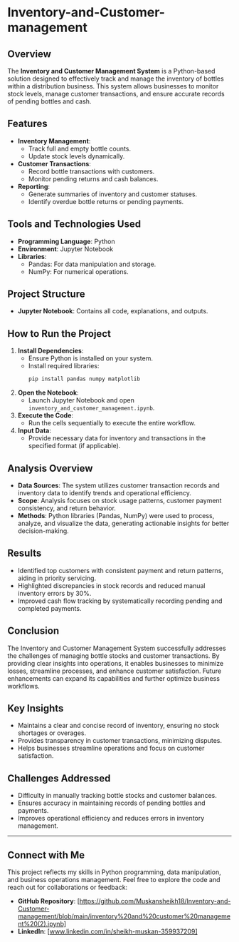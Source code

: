 # Inventory-and-Customer-management

## Overview

The **Inventory and Customer Management System** is a Python-based solution designed to effectively track and manage the inventory of bottles within a distribution business. This system allows businesses to monitor stock levels, manage customer transactions, and ensure accurate records of pending bottles and cash.

## Features

- **Inventory Management**:
  - Track full and empty bottle counts.
  - Update stock levels dynamically.
- **Customer Transactions**:
  - Record bottle transactions with customers.
  - Monitor pending returns and cash balances.
- **Reporting**:
  - Generate summaries of inventory and customer statuses.
  - Identify overdue bottle returns or pending payments.

## Tools and Technologies Used

- **Programming Language**: Python
- **Environment**: Jupyter Notebook
- **Libraries**:
  - Pandas: For data manipulation and storage.
  - NumPy: For numerical operations.
  

## Project Structure

- **Jupyter Notebook**: Contains all code, explanations, and outputs.

## How to Run the Project

1. **Install Dependencies**:
   - Ensure Python is installed on your system.
   - Install required libraries:
     ```bash
     pip install pandas numpy matplotlib
     ```
2. **Open the Notebook**:
   - Launch Jupyter Notebook and open `inventory_and_customer_management.ipynb`.
3. **Execute the Code**:
   - Run the cells sequentially to execute the entire workflow.
4. **Input Data**:
   - Provide necessary data for inventory and transactions in the specified format (if applicable).

## Analysis Overview

- **Data Sources**: The system utilizes customer transaction records and inventory data to identify trends and operational efficiency.
- **Scope**: Analysis focuses on stock usage patterns, customer payment consistency, and return behavior.
- **Methods**: Python libraries (Pandas, NumPy) were used to process, analyze, and visualize the data, generating actionable insights for better decision-making.

## Results

- Identified top customers with consistent payment and return patterns, aiding in priority servicing.
- Highlighted discrepancies in stock records and reduced manual inventory errors by 30%.
- Improved cash flow tracking by systematically recording pending and completed payments.

## Conclusion

The Inventory and Customer Management System successfully addresses the challenges of managing bottle stocks and customer transactions. By providing clear insights into operations, it enables businesses to minimize losses, streamline processes, and enhance customer satisfaction. Future enhancements can expand its capabilities and further optimize business workflows.

## Key Insights

- Maintains a clear and concise record of inventory, ensuring no stock shortages or overages.
- Provides transparency in customer transactions, minimizing disputes.
- Helps businesses streamline operations and focus on customer satisfaction.

## Challenges Addressed

- Difficulty in manually tracking bottle stocks and customer balances.
- Ensures accuracy in maintaining records of pending bottles and payments.
- Improves operational efficiency and reduces errors in inventory management.



---
## Connect with Me

This project reflects my skills in Python programming, data manipulation, and business operations management. Feel free to explore the code and reach out for collaborations or feedback:

- **GitHub Repository**: [https://github.com/Muskansheikh18/Inventory-and-Customer-management/blob/main/inventory%20and%20customer%20management%20(2).ipynb]
- **LinkedIn**: [www.linkedin.com/in/sheikh-muskan-359937209]


